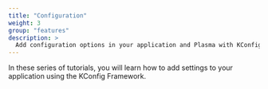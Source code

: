 ```yaml
---
title: "Configuration"
weight: 3
group: "features"
description: >
  Add configuration options in your application and Plasma with KConfig and KConfigXT.
---
```


In these series of tutorials, you will learn how to add settings to your application
using the KConfig Framework.
